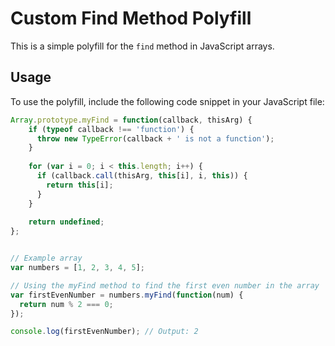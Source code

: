 # Custom Find Method Polyfill

This is a simple polyfill for the `find` method in JavaScript arrays.

## Usage

To use the polyfill, include the following code snippet in your JavaScript file:

```javascript
Array.prototype.myFind = function(callback, thisArg) {
    if (typeof callback !== 'function') {
      throw new TypeError(callback + ' is not a function');
    }
    
    for (var i = 0; i < this.length; i++) {
      if (callback.call(thisArg, this[i], i, this)) {
        return this[i];
      }
    }
    
    return undefined;
};


// Example array
var numbers = [1, 2, 3, 4, 5];

// Using the myFind method to find the first even number in the array
var firstEvenNumber = numbers.myFind(function(num) {
  return num % 2 === 0;
});

console.log(firstEvenNumber); // Output: 2
